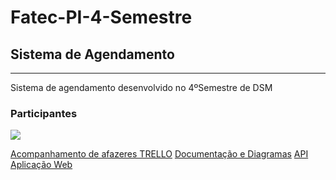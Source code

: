 # Fatec-PI-4-Semestre
<h2>Sistema de Agendamento</h2>
<hr> 
Sistema de agendamento desenvolvido no 4ºSemestre de DSM
<div>
<h3> Participantes </h3>
<img src="https://github.com/JpedroBH"/>
</div>




<a href="https://trello.com/invite/b/e8kM0Z3A/ATTIcf7d8216c0f2825a00f2ecd67be5eee5D215B7C8/gestao-pi-4semestre" target="_blank">Acompanhamento de afazeres TRELLO</a>
<a href="https://github.com/VitorHenri/Fatec-PI-4-Semestre/tree/main/documentation_and_diagrams">Documentação e Diagramas</a>
<a href="https://github.com/VitorHenri/Fatec-PI-4-Semestre/tree/main/webservice_api">API</a>
<a href="https://github.com/VitorHenri/Fatec-PI-4-Semestre/tree/main/scheduling_app">Aplicação Web</a>

